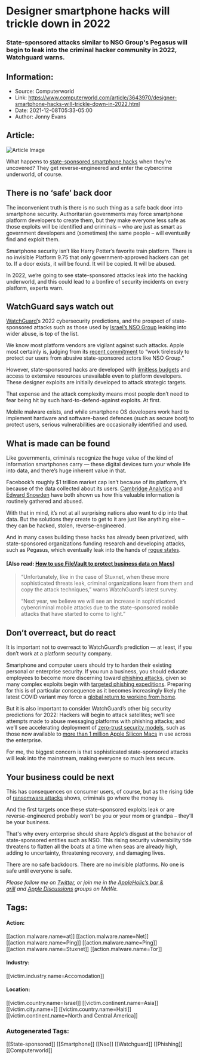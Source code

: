 # Designer smartphone hacks will trickle down in 2022
### State-sponsored attacks similar to NSO Group's Pegasus will begin to leak into the criminal hacker community in 2022, Watchguard warns.

## Information:
+ Source: Computerworld
+ Link: https://www.computerworld.com/article/3643970/designer-smartphone-hacks-will-trickle-down-in-2022.html
+ Date: 2021-12-08T05:33-05:00
+ Author: Jonny Evans


## Article:
![Article Image](https://images.idgesg.net/images/article/2020/07/hacker_hacking_laptop_security_threat_attack_by_undefined_undefined_gettyimages-962366210_2400x1600_cio_cw-100852252-large.jpg?auto=webp&quality=85,70)

What happens to [state-sponsored smartphone hacks](https://www.computerworld.com/article/3641261/apple-pulls-no-punches-in-lawsuit-against-amoral-nso-group.html) when they're uncovered? They get reverse-engineered and enter the cybercrime underworld, of course.

**There is no ‘safe’ back door**
--------------------------------

The inconvenient truth is there is no such thing as a safe back door into smartphone security. Authoritarian governments may force smartphone platform developers to create them, but they make everyone less safe as those exploits will be identified and criminals – who are just as smart as government developers and (sometimes) the same people – will eventually find and exploit them.

Smartphone security isn’t like Harry Potter’s favorite train platform. There is no invisible Platform 9.75 that only government-approved hackers can get to. If a door exists, it will be found. It will be copied. It will be abused.

In 2022, we’re going to see state-sponsored attacks leak into the hacking underworld, and this could lead to a bonfire of security incidents on every platform, experts warn.

**WatchGuard says watch out**
-----------------------------

[WatchGuard’](https://www.watchguard.com/)s 2022 cybersecurity predictions, and the prospect of state-sponsored attacks such as those used by [Israel’s NSO Group](https://blogs.computerworld.com/article/3641261/apple-pulls-no-punches-in-lawsuit-against-amoral-nso-group.html) leaking into wider abuse, is top of the list.

We know most platform vendors are vigilant against such attacks. Apple most certainly is, judging from its [recent commitment](https://www.applemust.com/abusive-nso-group-hits-9-u-s-state-department-employees/) to “work tirelessly to protect our users from abusive state-sponsored actors like NSO Group.”

However, state-sponsored hacks are developed with [limitless budgets](https://www.computerworld.com/article/3625871/iphone-spyware-its-a-dirty-job-but-nsos-gonna-do-it.html) and access to extensive resources unavailable even to platform developers. These designer exploits are initially developed to attack strategic targets.

That expense and the attack complexity means most people don’t need to fear being hit by such hard-to-defend-against exploits. At first.

Mobile malware exists, and while smartphone OS developers work hard to implement hardware and software-based defences (such as secure boot) to protect users, serious vulnerabilities are occasionally identified and used.

**What is made can be found**
-----------------------------

Like governments, criminals recognize the huge value of the kind of information smartphones carry — these digital devices turn your whole life into data, and there’s huge inherent value in that.

Facebook’s roughly $1 trillion market cap isn’t because of its platform, it’s because of the data collected about its users. [Cambridge Analytica](https://www.computerworld.com/article/3263658/why-cambridge-analytica-means-it-s-time-for-an-apple-social-network.html) and [Edward Snowden](https://www.computerworld.com/article/2473687/why-prism-kills-the-cloud.html) have both shown us how this valuable information is routinely gathered and abused.

With that in mind, it’s not at all surprising nations also want to dip into that data. But the solutions they create to get to it are just like anything else – they can be hacked, stolen, reverse-engineered.

And in many cases building these hacks has already been privatized, with state-sponsored organizations funding research and developing attacks, such as Pegasus, which eventually leak into the hands of [rogue states](https://www.applemust.com/abusive-nso-group-hits-9-u-s-state-department-employees/).

#### [Also read: [How to use FileVault to protect business data on Macs](https://www.computerworld.com/article/3643332/how-to-use-filevault-to-protect-business-data-on-macs.html)]


> 
> “Unfortunately, like in the case of Stuxnet, when these more sophisticated threats leak, criminal organizations learn from them and copy the attack techniques,” warns WatchGuard’s latest survey.
> 
> 
> “Next year, we believe we will see an increase in sophisticated cybercriminal mobile attacks due to the state-sponsored mobile attacks that have started to come to light.”
> 
> 
> 

**Don’t overreact, but do react**
---------------------------------

It is important not to overreact to WatchGuard’s prediction — at least, if you don’t work at a platform security company.

Smartphone and computer users should try to harden their existing personal or enterprise security. If you run a business, you should educate employees to become more discerning toward [phishing attacks](https://www.computerworld.com/article/3618694/social-engineering-fake-app-stores-hit-ios-sophos-warns.html), given so many complex exploits begin with [targeted phishing expeditions](https://www.computerworld.com/article/3618430/enterprises-need-to-get-smart-about-ios-security.html). Preparing for this is of particular consequence as it becomes increasingly likely the latest COVID variant may force a [global return to working from home](https://www.computerworld.com/article/3641831/apple-delays-office-return-but-is-it-still-too-optimistic.html).

But it is also important to consider WatchGuard’s other big security predictions for 2022: Hackers will begin to attack satellites; we’ll see attempts made to abuse messaging platforms with phishing attacks; and we’ll see accelerating deployment of [zero-trust security models](https://www.computerworld.com/article/3618415/jamf-adds-zero-trust-security-to-the-apple-enterprise.html), such as those now available to [more than 1 million Apple Silicon Macs](https://www.applemust.com/way-over-a-million-m1-macs-already-being-used-in-business/) in use across the enterprise.

For me, the biggest concern is that sophisticated state-sponsored attacks will leak into the mainstream, making everyone so much less secure.

**Your business could be next**
-------------------------------

This has consequences on consumer users, of course, but as the rising tide of [ransomware attacks](https://www.computerworld.com/article/3626431/scary-malware-as-a-service-mac-attack-discovered.html) shows, criminals go where the money is.

And the first targets once these state-sponsored exploits leak or are reverse-engineered probably won’t be you or your mom or grandpa – they’ll be your business.

That's why every enterprise should share Apple’s disgust at the behavior of state-sponsored entities such as NSO. This rising security vulnerability tide threatens to flatten all the boats at a time when seas are already high, adding to uncertainty, threatening recovery, and damaging lives.

There are no safe backdoors. There are no invisible platforms. No one is safe until everyone is safe.

*Please follow me on [Twitter](https://twitter.com/jonnyevans_cw), or join me in the [AppleHolic’s bar & grill](https://mewe.com/join/appleholics_bar_and_grill) and [Apple Discussions](https://mewe.com/join/apple_discussions) groups on MeWe.*





## Tags:

#### Action:
[[action.malware.name=at]] [[action.malware.name=Net]] [[action.malware.name=Ping]] [[action.malware.name=Ping]] [[action.malware.name=Stuxnet]] [[action.malware.name=Tor]]

#### Industry:
[[victim.industry.name=Accomodation]]

#### Location:
[[victim.country.name=Israel]] [[victim.continent.name=Asia]] [[victim.city.name=]] [[victim.country.name=Haiti]] [[victim.continent.name=North and Central America]]

### Autogenerated Tags:
[[State-sponsored]] [[Smartphone]] [[Nso]] [[Watchguard]] [[Phishing]] [[Computerworld]]

